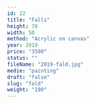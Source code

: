 ```yaml
---
id: 22
title: "Falls"
height: 70
width: 50
method: "Acrylic on canvas"
year: 2019
price: "3500"
status: ""
fileName: "2019-fald.jpg"
medie: "painting"
draft: "false"
slug: "fald"
weight: "190"
---
```

